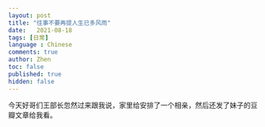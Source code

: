 ```yaml
---
layout: post
title: "往事不要再提人生已多风雨"
date:   2021-08-18
tags: [日常]
language : Chinese
comments: true
author: Zhen
toc: false
published: true
hidden: false
---
```

今天好哥们王部长忽然过来跟我说，家里给安排了一个相亲，然后还发了妹子的豆瓣文章给我看。
<!--stackedit_data:
eyJoaXN0b3J5IjpbLTIwODU5NzE4NzddfQ==
-->